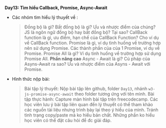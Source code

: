 **Day13: Tìm hiểu Callback, Promise, Async-Await**

- Các nhóm tìm hiểu lý thuyết về :
  > Đồng bộ là gì? Bất đồng bộ là gì? Ưu và nhược điểm của chúng?
  > JS là ngôn ngữ đồng bộ hay bất đồng bộ? Tại sao?
  > CallBack function là gì, ưu điểm, hạn chế của CallBack Function? Cho ví dụ về CallBack function.
  > Promise là gì, ví dụ tình huống về trường hợp nên sử dụng Promise. Các thành phần của của 1 Promise, ví dụ về Promise.
  > Promise All là gì? Ví dụ tình huống về trường hợp sử dụng Promise All.
  > **Phần nâng cao**
  > Async - Await là gì? Cú pháp của Asyns-Await ra sao?
  > Ưu và nhược điểm của Asyns - Await với Promise.
- Hình thức nộp bài:
  > Bài tập lý thuyết: Nộp bài tập lên github, folder `Day13`, nhánh `w3-js-promise-async-await` theo folder tương ứng với tên mình.
  > Bài tập thực hành: Capture màn hình bài tập trên freecodecamp.
  > Các học viên lưu ý bài tập liên quan đến lý thuyết có thể tham khảo các nguồn tài liệu nhưng trình bày lại theo ý hiểu của mình. Tránh tình trạng copy/paste mà ko hiểu bản chất. Những phần ko hiểu học viên có thể đặt câu hỏi để đc giải đáp.

